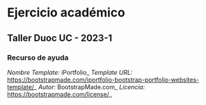 # Ejercicio académico
## Taller Duoc UC - 2023-1

### Recurso de ayuda
*Nombre Template:* iPortfolio_
*Template URL:* https://bootstrapmade.com/iportfolio-bootstrap-portfolio-websites-template/_
*Autor:* BootstrapMade.com_
*Licencia:* https://bootstrapmade.com/license/_
